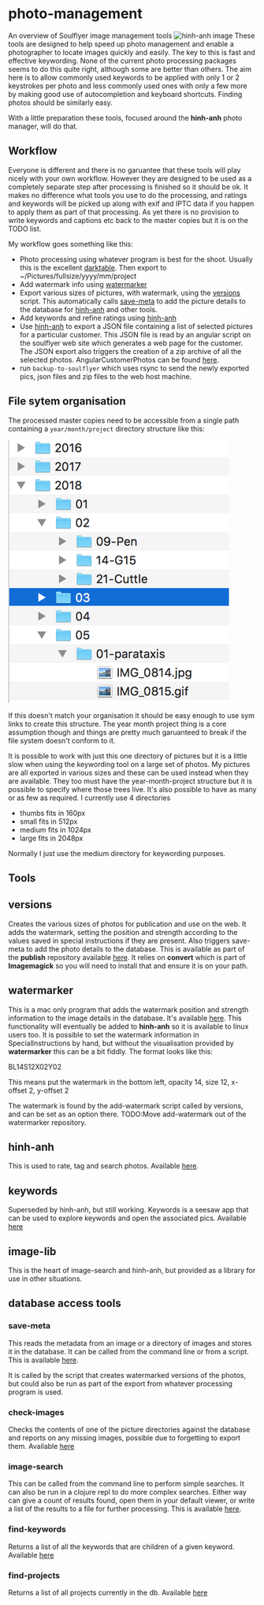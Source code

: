 # photo-management
An overview of Soulflyer image management tools
![hinh-anh image](images/hinh-anh.png)
These tools are designed to help speed up photo management and enable a photographer to locate images quickly and easily. The key to this is fast and effective keywording. None of the current photo processing packages seems to do this quite right, although some are better than others. The aim here is to allow commonly used keywords to be applied with only 1 or 2 keystrokes per photo and less commonly used ones with only a few more by making good use of autocompletion and keyboard shortcuts. Finding photos should be similarly easy. 

With a little preparation these tools, focused around the **hinh-anh** photo manager, will do that.

## Workflow

Everyone is different and there is no garuantee that these tools will play nicely with your own workflow. However they are designed to be used as a completely separate step after processing is finished so it should be ok. It makes no difference what tools you use to do the processing, and ratings and keywords will be picked up along with exif and IPTC data if you happen to apply them as part of that processing. As yet there is no provision to write keywords and captions etc back to the master copies but it is on the TODO list.

My workflow goes something like this:

* Photo processing using whatever program is best for the shoot. Usually this is the excellent [darktable](https://www.darktable.org/). Then export to ~/Pictures/fullsize/yyyy/mm/project
* Add watermark info using [watermarker](#watermarker)
* Export various sizes of pictures, with watermark, using the [versions](#versions) script. This automatically calls [save-meta](#save-meta) to add the picture details to the database for [hinh-anh](#hinh-anh) and other tools.
* Add keywords and refine ratings using [hinh-anh](#hinh-anh)
* Use [hinh-anh](#hinh-anh) to export a JSON file containing a list of selected pictures for a particular customer. This JSON file is read by an angular script on the soulflyer web site which generates a web page for the customer. The JSON export also triggers the creation of a zip archive of all the selected photos. AngularCustomerPhotos can be found [here](https://github.com/soulflyer/AngularCustomerPhotos).
* run `backup-to-soulflyer` which uses rsync to send the newly exported pics, json files and zip files to the web host machine.

## File sytem organisation

The processed master copies need to be accessible from a single path containing a `year/month/project` directory structure like this:


![year-month-project tree pic goes here](images/tree.png)

If this doesn't match your organisation it should be easy enough to use sym links to create this structure. The year month project thing is a core assumption though and things are pretty much garuanteed to break if the file system doesn't conform to it.

It is possible to work with just this one directory of pictures but it is a little slow when using the keywording tool on a large set of photos. My pictures are all exported in various sizes and these can be used instead when they are available. They too must have the year-month-project structure but it is possible to specify where those trees live. It's also possible to have as many or as few as required. I currently use 4 directories 

* thumbs fits in 160px
* small  fits in 512px
* medium fits in 1024px
* large  fits in 2048px

Normally I just use the medium directory for keywording purposes.

## Tools


## versions

Creates the various sizes of photos for publication and use on the web. It adds the watermark, setting the position and strength according to the values saved in special instructions if they are present. Also triggers save-meta to add the photo details to the database. This is available as part of the **publish** repository available [here](https://github.com/soulflyer/publish). It relies on **convert** which is part of **Imagemagick** so you will need to install that and ensure it is on your path.

## watermarker

This is a mac only program that adds the watermark position and strength information to the image details in the database. It's available [here](https://github.com/soulflyer/Watermarker). This functionality will eventually be added to **hinh-anh** so it is available to linux users too. It is possible to set the watermark information in SpecialInstructions by hand, but without the visualisation provided by **watermarker** this can be a bit fiddly. The format looks like this:

BL14S12X02Y02

This means put the watermark in the bottom left, opacity 14, size 12, x-offset 2, y-offset 2

The watermark is found by the add-watermark script called by versions, and can be set as an option there. 
TODO:Move add-watermark out of the watermarker repository.

## hinh-anh

This is used to rate, tag and search photos. Available [here](https://github.com/soulflyer/hinh-anh).

## keywords
Superseded by hinh-anh, but still working. Keywords is a seesaw app that can be used to explore keywords and open the associated pics. Available [here](https://github.com/soulflyer/find-pics)

## image-lib

This is the heart of image-search and hinh-anh, but provided as a library for use in other situations.

## database access tools
### save-meta
This reads the metadata from an image or a directory of images and stores it in the database. It can be called from the command line or from a script. This is available [here](https://github.com/soulflyer/metadata-mongo).

It is called by the script that creates watermarked versions of the photos, but could also be run as part of the export from whatever processing program is used.

### check-images
Checks the contents of one of the picture directories against the database and reports on any missing images, possible due to forgetting to export them. Available [here](https://github.com/soulflyer/check-images)

### image-search
This can be called from the command line to perform simple searches. It can also be run in a clojure repl to do more complex searches. Either way can give a count of results found, open them in your default viewer, or write a list of the results to a file for further processing. This is available [here](https://github.com/soulflyer/image-search).

### find-keywords
Returns a list of all the keywords that are children of a given keyword. Available [here](https://github.com/soulflyer/find-keywords)

### find-projects
Returns a list of all projects currently in the db. Available [here](https://github.com/soulflyer/find-projects)